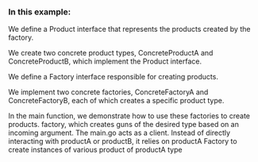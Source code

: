 
### In this example:
We define a Product interface that represents the products created by the factory.

We create two concrete product types, ConcreteProductA and ConcreteProductB, which implement the Product interface.

We define a Factory interface responsible for creating products.

We implement two concrete factories, ConcreteFactoryA and ConcreteFactoryB, each of which creates a specific product type.

In the main function, we demonstrate how to use these factories to create products. factory, 
which creates guns of the desired type based on an incoming argument. The main.go acts as a client. 
Instead of directly interacting with productA or productB, it relies on productA Factory to create instances of various product of productA type